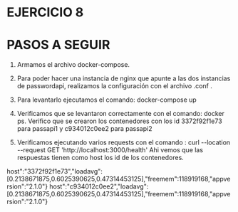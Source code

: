 # EJERCICIO 8

# PASOS A SEGUIR

1) Armamos el archivo docker-compose.

2) Para poder hacer una instancia de nginx que apunte a las dos instancias de passwordapi, realizamos la configuración con el archivo
.conf .

3) Para levantarlo ejecutamos el comando: docker-compose up

4) Verificamos que se levantaron correctamente con el comando: docker ps. Verifico que se crearon los contenedores con los id 3372f92f1e73 para passapi1 y c934012c0ee2 para passapi2

5) Verificamos ejecutando varios requests con el comando : curl --location --request GET 'http://localhost:3000/health'
Ahi vemos que las respuestas tienen como host los id de los contenedores.

host":"3372f92f1e73","loadavg":[0.2138671875,0.6025390625,0.47314453125],"freemem":118919168,"appversion":"2.1.0"}
host":"c934012c0ee2","loadavg":[0.2138671875,0.6025390625,0.47314453125],"freemem":118919168,"appversion":"2.1.0"}

